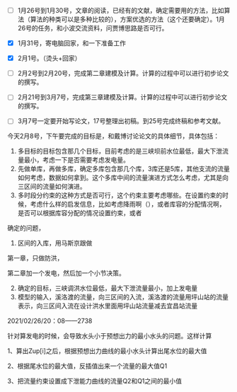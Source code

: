 - [ ] 1月26号到1月30号，文章的阅读，已经有的文献，确定需要用的方法，比如算法（算法的种类可以是多种比较的），方案优选的方法（这个还要确定）。1月26号的任务，和小波交流资料，问贾博思路是否可行。
- [x] 1月31号，寄电脑回家，和一下准备工作
- [x] 2月1号。（烫头+回家）
- [ ] 2月2号到2月20号，完成第二章建模及计算。计算的过程中可以进行初步论文的撰写。
- [ ] 2月21号到3月7号，完成第三章建模及计算。计算的过程中可以进行初步论文的撰写。
- [ ] 3月7号一定要开始写论文，17号整理出初稿。到25号完成终稿和参考文献。





今天2月8号，下午要完成的目标是，和戴博讨论论文的具体细节，具体包括：

1. 多目标的目标包含那几个目标，目前考虑的是三峡坝前水位最低，最大下泄流量最小，考虑一下是否需要考虑发电量。
2. 先做单库，再做多库，确定多库包含那几个库，3库还是5库，其他支流的流量如何考虑，数据如何拿到。这个多库中间的流量演进方式怎么考虑，尤其是向三区间的流量如何演进。
3. 多时段分约束的这种方式是否可行，这个约束主要考虑哪些。在设置约束的时候，考虑什么样的启发信息，比如考虑降雨啊（），或者库容的分配情况啊，是否可以根据库容分配的情况设置约束，或者

确定的问题，

1. 区间的入库，用马斯京跟做

第一章，只做防洪，

第二章加一个发电，然后加一个小节决策。

2. 确定的目标，三峡调洪水位最低，最大下泄流量最小，加上发电量
3. 模型的输入，溪洛渡的流量，向三区间的入流，溪洛渡的流量用坪山站的流量表示，向三区间入流在设计洪水里面用坪山站流量减去宜昌站流量




2021/02/26/20：08——2738



针对算发电的时候，会导致水头小于预想出力的最小水头的问题。这样计算

1、算出Zup[i]之后，根据预想出力曲线的最小水头计算出尾水位的最大值

2、根据尾水位的最大值，反插值出来一个流量的最大值Q1

3、把流量约束设置成下泄能力曲线的流量Q2和Q1之间的最小值